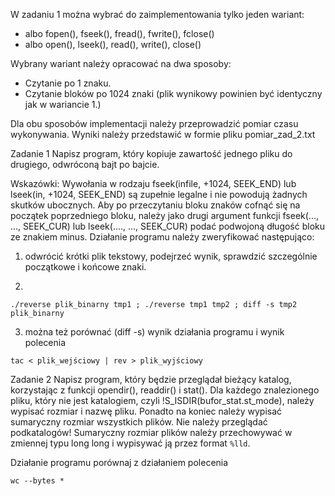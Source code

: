W zadaniu 1 można wybrać do zaimplementowania tylko jeden wariant:

- albo fopen(), fseek(), fread(), fwrite(), fclose()
- albo open(), lseek(), read(), write(), close()

Wybrany wariant należy opracować na dwa sposoby:

- Czytanie po 1 znaku.
- Czytanie bloków po 1024 znaki
    (plik wynikowy powinien być identyczny jak w wariancie 1.)

Dla obu sposobów implementacji należy przeprowadzić pomiar czasu wykonywania.
Wyniki należy przedstawić w formie pliku pomiar_zad_2.txt 

Zadanie 1 Napisz program, który kopiuje zawartość jednego pliku do drugiego,
odwróconą bajt po bajcie.

Wskazówki: Wywołania w rodzaju fseek(infile, +1024, SEEK_END) lub
lseek(in, +1024, SEEK_END) są zupełnie legalne i
nie powodują żadnych skutków ubocznych. Aby po przeczytaniu
bloku znaków cofnąć się na początek poprzedniego bloku,
należy jako drugi argument funkcji fseek(..., ..., SEEK_CUR)
lub lseek(...., ..., SEEK_CUR) podać podwojoną długość bloku
ze znakiem minus. Działanie programu należy zweryfikować następująco:

1) odwrócić krótki plik tekstowy, podejrzeć wynik,
sprawdzić szczególnie początkowe i końcowe znaki.

2)
```
./reverse plik_binarny tmp1 ; ./reverse tmp1 tmp2 ; diff -s tmp2 plik_binarny
```

3) można też porównać (diff -s) wynik działania programu i wynik polecenia
```
tac < plik_wejściowy | rev > plik_wyjściowy
```

Zadanie 2 Napisz program, który będzie przeglądał bieżący katalog,
korzystając z funkcji opendir(), readdir() i stat().
Dla każdego znalezionego pliku, który nie jest katalogiem,
czyli !S_ISDIR(bufor_stat.st_mode), należy wypisać rozmiar i nazwę pliku.
Ponadto na koniec należy wypisać sumaryczny rozmiar wszystkich plików.
Nie należy przeglądać podkatalogów! Sumaryczny rozmiar plików należy
przechowywać w zmiennej typu long long i wypisywać ją przez format `%lld`.

Działanie programu porównaj z działaniem polecenia
```
wc --bytes *
```
